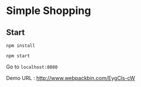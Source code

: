 # Simple Shopping

## Start

`npm install`

`npm start`

Go to `localhost:8080`

Demo URL : http://www.webpackbin.com/EygCls-cW
